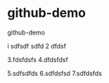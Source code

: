 # github-demo
github-demo

i sdfsdf
sdfd 
2 dfdsf


3.fdsfdsfs
4.dfdsfdsf




5.sdfsdfds
6.sdfdsfsd
7.sdfdsfds

